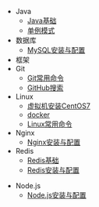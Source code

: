 - Java
  - [Java基础](article/Java/Java基础.md)
  - [单例模式](article/Java/单例模式.md)
- 数据库
  - [MySQL安装与配置](article/MySQL/MySQL安装与配置.md)
- 框架
- Git
  - [Git常用命令](article/git/Git常用命令.md)
  - [GitHub搜索](article/git/GitHub搜索.md)
- Linux
  - [虚拟机安装CentOS7](article/Linux/虚拟机安装CentOS7.md)
  - [docker](article/Linux/docker.md)
  - [Linux常用命令](article/Linux/Linux常用命令.md)
- Nginx
  - [Nginx安装与配置](article/Nginx/Nginx安装与配置.md)
- Redis
  - [Redis基础](article/Redis/Redis基础.md)
  - [Redis安装与配置](article/Redis/Redis安装与配置.md)

* Node.js
  * [Node.js安装与配置](article/Node.js/Node.js压缩版安装与配置.md)
